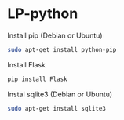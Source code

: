 LP-python
=========
Install pip (Debian or Ubuntu)
``` bash
sudo apt-get install python-pip
```
Install Flask
``` bash
pip install Flask
```
Instal sqlite3 (Debian or Ubuntu)
``` bash
sudo apt-get install sqlite3
```
